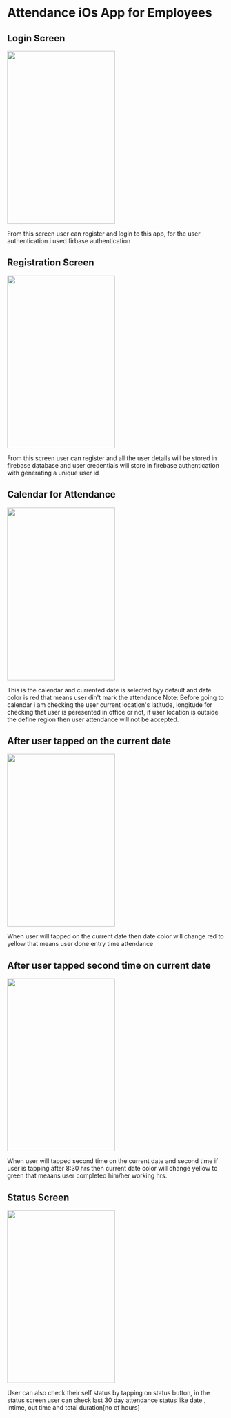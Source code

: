 # Attendance iOs App for Employees

## Login Screen
<img src="https://user-images.githubusercontent.com/19978447/28881686-8a2f58bc-77c6-11e7-8ba3-b9222178e511.png" width="250" height="400">


From this screen user can register and login to this app, for the user authentication i used firbase authentication

## Registration Screen 

<img src="(https://user-images.githubusercontent.com/19978447/28881719-aac5d36c-77c6-11e7-8329-bd74cd6e593d.png" width="250" height="400">

From this screen user can register and all the user details will be stored in firebase database and user credentials will store in firebase authentication with generating a unique user id  

## Calendar for Attendance

<img src="https://user-images.githubusercontent.com/19978447/28743074-60df3560-745e-11e7-838f-e19ebd572a19.png" width="250" height="400">

This is the calendar and currented date is selected byy default and date color is red that means user din't mark the attendance
Note: Before going to calendar i am checking the user current location's latitude, longitude for checking that user is peresented in office or not, if user location is outside the define region then user attendance will not be accepted.

## After user tapped on the current date

<img src="https://user-images.githubusercontent.com/19978447/28743105-4029a4ee-745f-11e7-90fb-a660120b8c18.png" width="250" height="400">


When user will tapped on the current date then date color will change red to yellow that means user done entry time attendance 

## After user tapped second time on current date

<img src="https://user-images.githubusercontent.com/19978447/28743123-a7acb3cc-745f-11e7-8911-a20eaa2efff9.png" width="250" height="400">

When user will tapped second time on the current date and second time if user is tapping after 8:30 hrs then current date color will change yellow to green that meaans user completed him/her working hrs.

## Status Screen

<img src="https://user-images.githubusercontent.com/19978447/28743150-75a34548-7460-11e7-9c4e-3d30a45af9d6.png" width="250" height="400">

User can also check their self status by tapping on status button, in the status screen user can check last 30 day attendance status like date , intime, out time and total duration[no of hours] 



